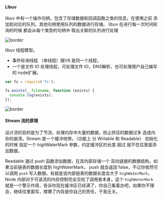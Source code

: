 #### Libuv

libuv 中有一个操作句柄，包含了存储数据和回调函数之类的信息。在使用之前 添加到对应的队列。其他句柄使用队列的数据进行存储。 libuv 在进行每一次时间轮询的时候 都会从每个类型的句柄中 取出关联的队列进行处理



![border](https://github.com/yunnysunny/nodebook/raw/master/text/images/uv_run.png)





libuv 线程模型。

* 事件轮询线程 （单线程）跟V8 是同一个线程，
* 一个是文件 IO 处理线程，可处理文件 IO，DNS解析，也可处理用户自己编写的 node扩展。



```js
var fs = require('fs');

fs.exists(__filename, function (exists) {
  console.log(exists);
});
```

![border](https://github.com/yunnysunny/nodebook/raw/master/text/images/fs_io_flow.png)





#### Stream 流的原理

设计流的目的是为了节流，处理内存中大量的数据，防止挤压的数据过多 造成内存的崩溃。Stream 是一个缓冲地带。（功能上 分 Writable 和 Readable） 初始化的时候 指定一个 highWaterMark 参数，约定缓冲区的长度 超过 就不在往里面添加数据。



Readable 通过 push 函数添加数据，在其内部存储一个 双向链接的数据结构，如果当前链表的数据长度到 highWaterMark， push 就会返回 false，不过你依然可以调用 `push` 写入数据。有就是说内部链表的数据长度会大于 `highWaterMark`，Node 内部对于可读流的内存控制完全交给了调用者本身，这个 `highWaterMark` 就是一个警示作用，告诉你现在缓冲区已经满了，你自己看着办吧，如果你不理会，继续往里面写，撑爆了内存是你自己的责任，于我无关。



































































